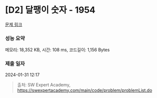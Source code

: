 # [D2] 달팽이 숫자 - 1954 

[문제 링크](https://swexpertacademy.com/main/code/problem/problemDetail.do?contestProbId=AV5PobmqAPoDFAUq) 

### 성능 요약

메모리: 18,352 KB, 시간: 108 ms, 코드길이: 1,156 Bytes

### 제출 일자

2024-01-31 12:17



> 출처: SW Expert Academy, https://swexpertacademy.com/main/code/problem/problemList.do